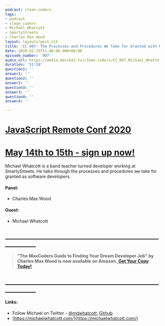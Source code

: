 ```yaml
---
podcast: clean-coders
tags:
- podcast
- clean_coders
- Michael Whatcott
- SmartyStreets
- Charles Max Wood
layout: layouts/post.njk
title: 'CC 007: The Processes and Procedures We Take for Granted with Michael Whatcott'
date: 2020-02-25T11:00:00.000+00:00
episode_number: '007'
audio_url: https://media.devchat.tv/clean-coders/CC_007_Michael_Whatcott.mp3
duration: '51:58'
question1: ''
answer1: ''
question2: ''
answer2: ''
question3: ''
answer3: ''
question4: ''
answer4: ''

---
```

# [JavaScript Remote Conf 2020](https://devchat.tv/conferences/javascript-remote-2020/ "JavaScript Remote Conf 2020")

# [May 14th to 15th - sign up now!](https://devchat.tv/conferences/javascript-remote-2020/ "JavaScript Remote Conf 2020")

Michael Whatcott is a band teacher turned developer working at SmartyStreets. He talks through the processes and procedures we take for granted as software developers.

#### **Panel:**

* Charles Max Wood

#### **Guest:**

* Michael Whatcott

## **____________________________________________________________**

> **"The MaxCoders Guide to Finding Your Dream Developer Job" by Charles Max Wood is now available on Amazon.**[ **Get Your Copy Today!**](https://www.amazon.com/gp/product/B081MBL5C9/ref=as_li_ss_tl?ie=UTF8&linkCode=sl1&tag=devchattv-20&linkId=9d61363241636e2546ef46abba198746&language=en_US)

## **____________________________________________________________**

#### **Links:**

* Follow Michael on Twitter - [@mdwhatcott](https://twitter.com/mdwhatcott),
  [Github](https://github.com/mdwhatcott)
* [https://michaelwhatcott.com/](https://michaelwhatcott.com/)